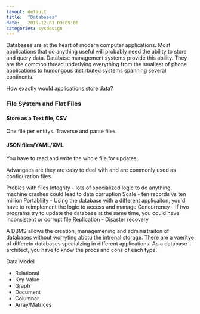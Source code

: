 ```yaml
---
layout: default
title:  "Databases"
date:   2019-12-03 09:09:00
categories: sysdesign
---
```


Databases are at the heart of modern computer applications. Most applications that do anything useful will probably need the ability to store and query data. Database management systems provide this ability. They are the common thread underlying everything from the smallest of phone applications to humongous distirbuted systems spanning several continents.

How exactly would applications store data?

### File System and Flat Files
#### Store as a Text file, CSV
One file per entitys. Traverse and parse files.

#### JSON files/YAML/XML
You have to read and write the whole file for updates.

Advangaes are they are easy to deal with and are commonly used as configuration files.

Probles with files
Integrity - lots of specialized logic to do anything, machine crashes could lead to data corruption
Scale - ten records vs ten million
Portabliity - Using the database with a different applicaiton, you'd have to reimplement the logic to access and manage
Concurrency - If two programs try to update the database at the same time, you could have inconsistent or corrupt file
Replication - Disaster recovery

A DBMS allows the creation, managemening and administraiton of databases without worryting abotu the intrenal storage. There are a
vaeritye of differetn databases specialzing in different applications. As a database architect, you have to know the procs and cons of each type.

Data Model
- Relational
- Key Value
- Graph
- Document
- Columnar
- Array/Matrices

